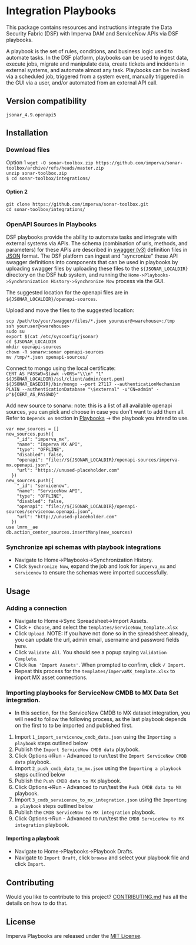 # Integration Playbooks

This package contains resources and instructions integrate the Data Security Fabric (DSF) with Imperva DAM and ServiceNow APIs via DSF playbooks.  

A playbook is the set of rules, conditions, and business logic used to automate tasks.  In the DSF platform, playbooks can be used to ingest data, execute jobs, migrate and manipulate data, create tickets and incidents in external systems, and automate almost any task.  Playbooks can be invoked via a scheduled job, triggered from a system event, manually triggered in the GUI via a user, and/or automated from an external API call. 

## Version compatibility

```
jsonar_4.9.openapi5
```

## Installation

### Download files

   Option 1
  `wget -O sonar-toolbox.zip https://github.com/imperva/sonar-toolbox/archive/refs/heads/master.zip`  
  `unzip sonar-toolbox.zip`  
  `$ cd sonar-toolbox/integrations/`  

#### Option 2
  `git clone https://github.com/imperva/sonar-toolbox.git`  
  `cd sonar-toolbox/integrations/`  

### OpenAPI Sources in Playbooks  

DSF playbooks provide the ability to automate tasks and integrate with external systems via APIs.  The schema (combination of urls, methods, and parameters) for these APIs are described in [swagger (v3)](https://swagger.io/specification/) definition files in [JSON](https://json-schema.org/) format.  The DSF platform can ingest and "syncronize" these API swagger definitions into components that can be used in playbooks by uploading swagger files by uploading these files to the `${JSONAR_LOCALDIR}` directory on the DSF hub system, and running the `Home->Playbooks->Synchronization History->Synchronize Now` process via the GUI.   

The suggested location for the openapi files are in `${JSONAR_LOCALDIR}/openapi-sources`. 

Upload and move the files to the suggested location:

`scp /path/to/your/swagger/files/*.json youruser@<warehouse>:/tmp`  
`ssh youruser@<warehouse>`  
`sudo su`  
`export $(cat /etc/sysconfig/jsonar)`  
`cd $JSONAR_LOCALDIR`  
`mkdir openapi-sources`  
`chown -R sonarw:sonar openapi-sources`  
`mv /tmp/*.json openapi-sources/`  

Connect to mongo using the local certificate:  
`CERT_AS_PASSWD=$(awk -vORS="\\\n" "1" ${JSONAR_LOCALDIR}/ssl/client/admin/cert.pem)`  
`${JSONAR_BASEDIR}/bin/mongo --port 27117 --authenticationMechanism PLAIN --authenticationDatabase "\$external" -u"CN=admin" -p"${CERT_AS_PASSWD}"`  

Add new source to sonarw:
note: this is a list of all available openapi sources, you can pick and choose in case you don't want to add them all. Refer to `Depends on` section in [Playbooks](#playbooks) -> the playbook you intend to use.
```
var new_sources = []
new_sources.push({
    "_id": "imperva_mx",
    "name": "Imperva MX API",
    "type": "OFFLINE",
    "disabled": false,
    "openapi": "file://${JSONAR_LOCALDIR}/openapi-sources/imperva-mx.openapi.json",
    "url": "https://unused-placeholder.com"
  })
new_sources.push({
    "_id": "servicenow",
    "name": "ServiceNow API",
    "type": "OFFLINE",
    "disabled": false,
    "openapi": "file://${JSONAR_LOCALDIR}/openapi-sources/servicenow.openapi.json",
    "url": "http://unused-placeholder.com"
  })
use lmrm__ae
db.action_center_sources.insertMany(new_sources)
```

### Synchronize api schemas with playbook integrations

  - Navigate to Home->Playbooks->Synchronization History.  
  - Click `Synchronize Now`, expand the job and look for `imperva_mx` and `servicenow` to ensure the schemas were imported successfully.

## Usage

### Adding a connection

  - Navigate to Home->Sync Spreadsheet->Import Assets.  
  - Click `+ Choose`, and select the `templates/ServiceNow_template.xlsx`
  - Click `Upload`.  NOTE: If you have not done so in the spreadsheet already, you can update the url, admin email, username and password fields here.
  - Click `Validate All`. You should see a popup saying `Validation Complete`.  
  - Click `Run 'Import Assets'`.  When prompted to confirm, click `√ Import`.
  - Repeat this process for the `templates/ImpervaMX_template.xlsx` to import MX asset connections. 

### Importing playbooks for ServiceNow CMDB to MX Data Set integration.

  - In this section, for the ServiceNow CMDB to MX dataset integration, you will need to follow the following process, as the last playbook depends on the first to to be imported and published first.
  1. Import `1_import_servicenow_cmdb_data.json` using the `Importing a playbook` steps outlined below
  1. Publish the `Import ServiceNow CMDB data` playbook.
  1. Click Options->Run - Advanced to run/test the `Import ServiceNow CMDB data` playbook.
  1. Import `2_push_cmdb_data_to_mx.json` using the `Importing a playbook` steps outlined below
  1. Publish the `Push CMDB data to MX` playbook.
  1. Click Options->Run - Advanced to run/test the `Push CMDB data to MX` playbook.
  1. Import `3_cmdb_servicenow_to_mx_integration.json` using the `Importing a playbook` steps outlined below
  1. Publish the `CMDB ServiceNow to MX integration` playbook.
  1. Click Options->Run - Advanced to run/test the `CMDB ServiceNow to MX integration` playbook.  

#### Importing a playbook
  - Navigate to Home->Playbooks->Playbook Drafts.  
  - Navigate to `Import Draft`, click `browse` and select your playbook file and click `Import`.  

## Contributing

Would you like to contribute to this project? [CONTRIBUTING.md] has all the details on how to do that.

[CONTRIBUTING.md]: CONTRIBUTING.md

## License

Imperva Playbooks are released under the [MIT License](http://www.opensource.org/licenses/MIT).
